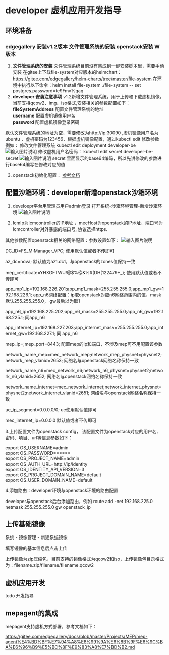 # developer 虚机应用开发指导

## 环境准备

### edgegallery 安装v1.2版本 文件管理系统的安装 openstack安装 W版本 
1. **文件管理系统的安装**
文件管理系统目前没有集成到一键安装脚本里，需要手动安装
在gitee上下载file-system对应版本的helmchart：https://gitee.com/edgegallery/helm-charts/tree/master/file-system
在环境中执行以下命令：helm install file-system ./file-system -- set postgres.password=te9Fmv%qaq
2. **developer 安装注意事项** v1.2新增文件管理系统，用于上传和下载虚机镜像，当前支持qcow2、img、iso格式,安装相关的参数配置如下：   
**fileSystemAddress** 配置文件管理系统的地址                                                       
**username** 配置虚机镜像用户名                                                                   
**password** 配置虚机镜像登录密码 

默认文件管理系统的地址为空，需要修改为http://ip:30090 ,虚机镜像用户名为ubuntu ，虚机密码为123456，根据虚机镜像配置，通过kubectl edit 修改参数
例如：
修改文件管理系统
kubectl edit deployment developer-be 
![输入图片说明](https://images.gitee.com/uploads/images/2021/0703/100831_be9fd9ab_7625288.png "屏幕截图.png")
修改虚机用户名密码：
kubectl edit secret developer-be-secret 
![输入图片说明](https://images.gitee.com/uploads/images/2021/0703/101036_0bbb64db_7625288.png "屏幕截图.png")
secret 里面显示的base64编码，所以先讲修改的参数进行base64编写在修改对应的值
                                                                              
3. openstack初始化配置：
[参考文档](../../Projects/Developer/Developer_OpenStack_Pre-configure.md)

## 配置沙箱环境：developer新增openstack沙箱环境

1. develoepr平台用管理员用户admin登录 打开系统-沙箱环境管理-新增沙箱环境
![输入图片说明](https://images.gitee.com/uploads/images/2021/0628/163538_c2d7c8b4_7625288.png "屏幕截图.png")

2. lcmIp为lcmcontroller的IP地址 ，mecHost为openstack的IP地址，端口号为lcmcontroller对外暴露的端口号, 协议选择https.   

其他参数配置openstack相关的网络配置：参数设置如下：
![输入图片说明](https://images.gitee.com/uploads/images/2021/0628/163330_baff108f_7625288.png "屏幕截图.png")

DC_ID=FS_M:Manager_VPC; 使用默认值或者不传即可

az_dc=nova;  默认值为az1.dc1，与openstack的zones值保持一致

mep_certificate=YHXGFTWU!@$%@&%#(DH(122479+_); 使用默认值或者不传即可

app_mp1_ip=192.168.226.201;app_mp1_mask=255.255.255.0;app_mp1_gw=192.168.226.1;  app_n6网络配置：ip取openstack对应n6网络范围内的值，mask默认255.255.255.0， gw最后以为取1

app_n6_ip=192.168.225.202;app_n6_mask=255.255.255.0;app_n6_gw=192.168.225.1; 同app_n6

app_internet_ip=192.168.227.203;app_internet_mask=255.255.255.0;app_internet_gw=192.168.227.1;  同 app_n6

mep_ip=;mep_port=8443; 配置mep的ip和端口，不涉及mep可不用配置该参数

network_name_mep=mec_network_mep;network_mep_physnet=physnet2;network_mep_vlanid=2653; 网络名与openstack网络名称保持一致

network_name_n6=mec_network_n6;network_n6_physnet=physnet2;network_n6_vlanid=2652; 网络名与openstack网络名称保持一致

network_name_internet=mec_network_internet;network_internet_physnet=physnet2;network_internet_vlanid=2651; 网络名与openstack网络名称保持一致

ue_ip_segment=0.0.0.0/0; ue使用默认值即可

mec_internet_ip=0.0.0.0  默认值或者不传即可

3.上传配置文件为openstack config， 该配置文件为openstack对应的用户名、密码、项目、url等信息参数如下：

export OS_USERNAME=admin    
export OS_PASSWORD=*****    
export OS_PROJECT_NAME=admin    
export OS_AUTH_URL=http://ip/identity     
export OS_IDENTITY_API_VERSION=3     
export OS_PROJECT_DOMAIN_NAME=default      
export OS_USER_DOMAIN_NAME=default     

4.添加路由：developer环境与openstack环境的路由配置

developer与openstack后台添加路由，例如
route add -net 192.168.225.0 netmask 255.255.255.0 gw openstack_ip

## 上传基础镜像
系统 - 镜像管理 - 新建系统镜像

填写镜像的基本信息后点击上传

上传镜像为zip压缩包，目前支持的镜像格式为qcow2和iso，上传镜像包目录格式为：filename.zip/filename/filename.qcow2

## 虚机应用开发
todo 开发指导


## mepagent的集成
mepagent支持虚机方式部署，参考文档如下：

https://gitee.com/edgegallery/docs/blob/master/Projects/MEP/mep-agent%E4%BD%BF%E7%94%A8%E8%99%9A%E6%8B%9F%E6%9C%BA%E6%96%B9%E5%BC%8F%E9%83%A8%E7%BD%B2.md

